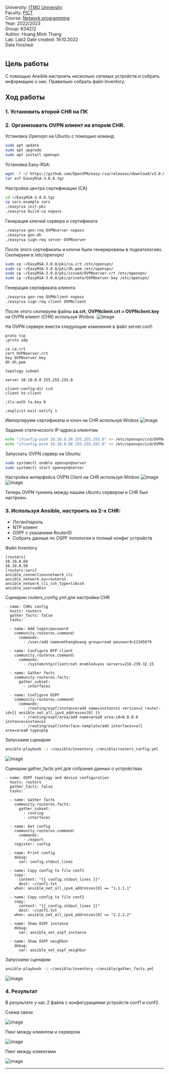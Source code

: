 University: [ITMO University](https://itmo.ru/ru/)  
Faculty: [FICT](https://fict.itmo.ru)  
Course: [Network programming](https://github.com/itmo-ict-faculty/network-programming)  
Year: 2022/2023  
Group: K34212  
Author: Hoang Minh Thang  
Lab: Lab2
Date created: 19.10.2022  
Date finished: 
# 

## Цель работы
С помощью Ansible настроить несколько сетевых устройств и собрать информацию о них. Правильно собрать файл Inventory.
## Ход работы
### 1. Установить второй CHR на ПК
### 2. Организовать OVPN клиент на втором CHR.
Установка Openvpn на Ubuntu с помощью команд:
``` bash
sudo apt update
sudo apt upgrade
sudo apt install openvpn
```

Установка Easy-RSA:
``` bash
wget -P ~/ https://github.com/OpenVPN/easy-rsa/releases/download/v3.0.8/EasyRSA-3.0.8.tgz
tar xvf EaseyRSA-3.0.8.tgz
```

Настройка центра сертификации (CA)
``` bash
cd ~/EasyRSA-3.0.8.tgz
cp vars.example vars
./easyrsa init-pki
./easyrsa build-ca nopass
```

Генерация ключей сервера и сертификата
``` bash
./easyrsa gen-req OVPNserver nopass
./easyrsa gen-dh
./easyrsa sign-req server OVPNserver
```

После этого сертификаты и ключи были генерированы в подкаталогиях. Скопируем в /etc/openvpn/
``` bash
sudo cp ~/EasyRSA-3.0.8/pki/ca.crt /etc/openvpn/
sudo cp ~/EasyRSA-3.0.8/pki/dh.pem /etc/openvpn/
sudo cp ~/EasyRSA-3.0.8/pki/issued/OVPNserver.crt /etc/openvpn/
sudo cp ~/EasyRSA-3.0.8/pki/private/OVPNserver.key /etc/openvpn/
```
Генерация сертификата клиента
``` bash
./easyrsa gen-req OVPNclient nopass
./easyrsa sign-req client OVPNclient
```
После этого скопируем файлы **ca.crt**, **OVPNclient.crt** и **OVPNclient.key** на OVPN клиент (CHR) используя Winbox.
![image](https://user-images.githubusercontent.com/61542577/196701156-8f19587c-82c3-49d9-8b60-712b673cc34e.png)

На OVPN сервере внести следующие изменения в файл server.conf:
```
proto tcp
;proto udp

ca ca.crt
cert OVPNserver.crt
key OVPNserver.key
dh dh.pem

topology subnet

server 10.10.0.0 255.255.255.0

client-config-dir ccd
client-to-client

;tls-auth ta.key 0

;explicit-exit-notify 1
```

Импортируем сертификаты и ключ на CHR используя Winbox
![image](https://user-images.githubusercontent.com/61542577/196706089-22a4a9d6-e926-46e7-b50a-35329ba23414.png)

Задание статического IP-адреса клиентам
``` bash
echo "ifconfig-push 10.10.0.50 255.255.255.0" >> /etc/openvpn/ccd/OVPNclient
echo "ifconfig-push 10.10.0.60 255.255.255.0" >> /etc/openvpn/ccd/OVPNclient2
```

Запускать OVPN сервер на Ubuntu
``` bash
sudo systemctl enable openvpn@server
sudo systemctl start openvpn@server
```

Настройка интерфейса OVPN Client на CHR используя Winbox
![image](https://user-images.githubusercontent.com/61542577/196709278-d7accf29-a5c8-4aba-a9c2-b4a084edce84.png)
![image](https://user-images.githubusercontent.com/61542577/196709368-625a6dad-d25d-40d4-9c1c-d38e3d437c2b.png)

Теперь OVPN туннель между нашим Ubuntu сервером и CHR был настроен.
### 3. Используя Ansible, настроить на 2-х CHR:
- Логин/пароль
- NTP клиент
- OSPF с указанием RouterID
- Собрать данные по OSPF топологии и полный конфиг устройств

Файл Inventory
```
[routers]
10.10.0.60
10.10.0.50
[routers:vars]
ansible_connection=network_cli
ansible_network_os=routeros
ansible_network_cli_ssh_type=libssh
ansible_user=admin
```

Сценарии routers_config.yml для настройки CHR
```
- name: CHRs config
  hosts: routers
  gather_facts: false
  tasks:

  - name: Add login/password
    community.routeros.command:
      commands:
        - /user/add name=mthanghoang group=read password=12345679

  - name: Configure NTP client
    community.routeros.command:
      commands:
        - /system/ntp/client/set enabled=yes servers=216.239.32.15

  - name: Gather facts
    community.routeros.facts:
      gather_subset:
        - interfaces

  - name: Configure OSPF
    community.routeros.command:
      commands:
        - /routing/ospf/instance/add name=instance1 version=2 router-id={{ ansible_net_all_ipv4_addresses[0] }}
        - /routing/ospf/area/add name=area0 area-id=0.0.0.0 instance=instance1
        - /routing/ospf/interface-template/add interfaces=all area=area0 type=ptp
```
Запускаем сценарии
``` bash
ansible-playbook -i ~/ansible/inventory ~/ansible/routers_config.yml
```
![image](https://user-images.githubusercontent.com/61542577/197294392-ddbad8b6-2947-47e0-8dc0-bbe9d8c578b1.png)

Сценарии gather_facts.yml для собрания данных о устройствах
```
- name: OSPF topology and device configuration
  hosts: routers
  gather_facts: false
  tasks:

  - name: Gather facts
    community.routeros.facts:
      gather_subset:
        - routing
        - interfaces

  - name: Get config
    community.routeros.command:
      commands:
        - /export
    register: config

  - name: Print config
    debug:
      var: config.stdout_lines

  - name: Copy config to file conf1
    copy:
      content: "{{ config.stdout_lines }}"
      dest: ~/conf1.txt
    when: ansible_net_all_ipv4_addresses[0] == "1.1.1.1"

  - name: Copy config to file conf2
    copy:
      content: "{{ config.stdout_lines }}"
      dest: ~/conf2.txt
    when: ansible_net_all_ipv4_addresses[0] == "2.2.2.2"

  - name: Show OSPF instance
    debug:
      var: ansible_net_ospf_instance

  - name: Show OSPF neighbor
    debug:
      var: ansible_net_ospf_neighbor
```

Запускаем сценарии
``` bash
ansible-playbook -i ~/ansible/inventory ~/ansible/gather_facts.yml
```
![image](https://user-images.githubusercontent.com/61542577/197299313-a8ce38ee-22aa-4c23-a977-b2e9654ca96e.png)

### 4. Результат
В результате у нас 2 файла с конфигурациями устройств conf1 и conf2. 


Схема связи


![image](https://user-images.githubusercontent.com/61542577/197304435-f3ef7581-8c5b-4275-aa46-78da26e9831c.png)

Пинг между клиентом и сервером 


![image](https://user-images.githubusercontent.com/61542577/197304545-e1227c58-4ec5-419c-9c83-e8465aa35ca7.png)

Пинг между клиентами

![image](https://user-images.githubusercontent.com/61542577/197304591-77f40b4b-1006-4602-9f69-8b61e2131d86.png)
* ****
